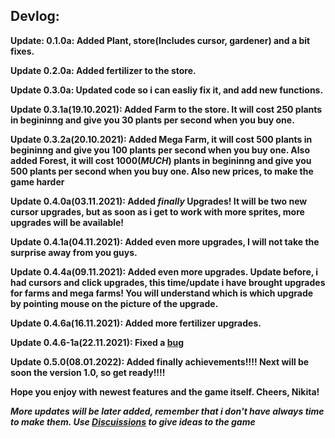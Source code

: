 ## Devlog:

**Update: 0.1.0a: Added Plant, store(Includes cursor, gardener) and a bit fixes.**

**Update 0.2.0a: Added fertilizer to the store.**

**Update 0.3.0a: Updated code so i can easliy fix it, and add new functions.**

**Update 0.3.1a(19.10.2021): Added Farm to the store. It will cost 250 plants in begininng and give you 30 plants per second when you buy one.**

**Update 0.3.2a(20.10.2021): Added Mega Farm, it will cost 500 plants in begininng and give you 100 plants per second when you buy one. Also added Forest, it will cost 1000(_MUCH_) plants in begininng and give you 500 plants per second when you buy one. Also new prices, to make the game harder**

**Update 0.4.0a(03.11.2021): Added _finally_ Upgrades! It will be two new cursor upgrades, but as soon as i get to work with more sprites, more upgrades will be available!**

**Update 0.4.1a(04.11.2021): Added even more upgrades, I will not take the surprise away from you guys.**

**Update 0.4.4a(09.11.2021): Added even more upgrades. Update before, i had cursors and click upgrades, this time/update i have brought upgrades for farms and mega farms! You will understand which is which upgrade by pointing mouse on the picture of the upgrade.**

**Update 0.4.6a(16.11.2021): Added more fertilizer upgrades.**

**Update 0.4.6-1a(22.11.2021): Fixed a [bug](https://github.com/nikeedev/plantclicker/issues/5)**

**Update 0.5.0(08.01.2022): Added finally achievements!!!! Next will be soon the version 1.0, so get ready!!!!**

**Hope you enjoy with newest features and the game itself. Cheers, Nikita!**


***More updates will be later added, remember that i don't have always time to make them. Use [Discuissions](https://github.com/nikeedev/plantclicker/discussions) to give ideas to the game***
